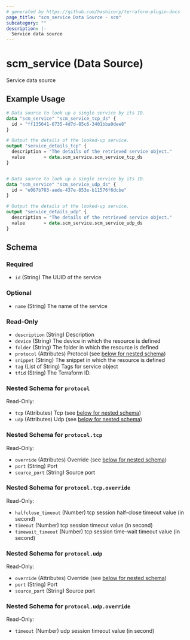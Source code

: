 ```yaml
---
# generated by https://github.com/hashicorp/terraform-plugin-docs
page_title: "scm_service Data Source - scm"
subcategory: ""
description: |-
  Service data source
---
```


# scm_service (Data Source)

Service data source

## Example Usage

```terraform
# Data source to look up a single service by its ID.
data "scm_service" "scm_service_tcp_ds" {
  id = "ff135641-6735-4d7d-85c6-3401bba9dee8"
}

# Output the details of the looked-up service.
output "service_details_tcp" {
  description = "The details of the retrieved service object."
  value       = data.scm_service.scm_service_tcp_ds
}


# Data source to look up a single service by its ID.
data "scm_service" "scm_service_udp_ds" {
  id = "e087b703-aede-437e-853e-b11576f6dcbe"
}

# Output the details of the looked-up service.
output "service_details_udp" {
  description = "The details of the retrieved service object."
  value       = data.scm_service.scm_service_udp_ds
}
```

<!-- schema generated by tfplugindocs -->
## Schema

### Required

- `id` (String) The UUID of the service

### Optional

- `name` (String) The name of the service

### Read-Only

- `description` (String) Description
- `device` (String) The device in which the resource is defined
- `folder` (String) The folder in which the resource is defined
- `protocol` (Attributes) Protocol (see [below for nested schema](#nestedatt--protocol))
- `snippet` (String) The snippet in which the resource is defined
- `tag` (List of String) Tags for service object
- `tfid` (String) The Terraform ID.

<a id="nestedatt--protocol"></a>
### Nested Schema for `protocol`

Read-Only:

- `tcp` (Attributes) Tcp (see [below for nested schema](#nestedatt--protocol--tcp))
- `udp` (Attributes) Udp (see [below for nested schema](#nestedatt--protocol--udp))

<a id="nestedatt--protocol--tcp"></a>
### Nested Schema for `protocol.tcp`

Read-Only:

- `override` (Attributes) Override (see [below for nested schema](#nestedatt--protocol--tcp--override))
- `port` (String) Port
- `source_port` (String) Source port

<a id="nestedatt--protocol--tcp--override"></a>
### Nested Schema for `protocol.tcp.override`

Read-Only:

- `halfclose_timeout` (Number) tcp session half-close timeout value (in second)
- `timeout` (Number) tcp session timeout value (in second)
- `timewait_timeout` (Number) tcp session time-wait timeout value (in second)



<a id="nestedatt--protocol--udp"></a>
### Nested Schema for `protocol.udp`

Read-Only:

- `override` (Attributes) Override (see [below for nested schema](#nestedatt--protocol--udp--override))
- `port` (String) Port
- `source_port` (String) Source port

<a id="nestedatt--protocol--udp--override"></a>
### Nested Schema for `protocol.udp.override`

Read-Only:

- `timeout` (Number) udp session timeout value (in second)
